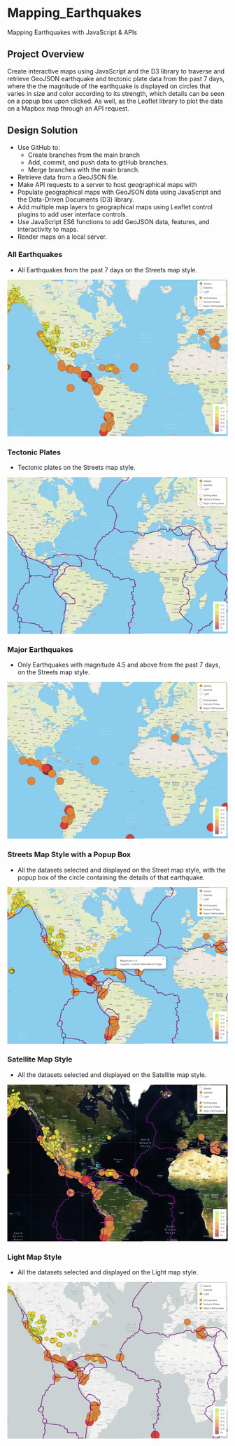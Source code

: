 # Mapping_Earthquakes
Mapping Earthquakes with JavaScript &amp; APIs


## Project Overview

Create interactive maps using JavaScript and the D3 library to traverse and retrieve GeoJSON earthquake and tectonic plate data from the past 7 days, where the the magnitude of the earthquake is displayed on circles that varies in size and color according to its strength, which details can be seen on a popup box upon clicked. As well, as the Leaflet library to plot the data on a Mapbox map through an API request.

## Design Solution

- Use GitHub to:
    - Create branches from the main branch
    - Add, commit, and push data to gitHub branches.
    - Merge branches with the main branch.
- Retrieve data from a GeoJSON file.
- Make API requests to a server to host geographical maps with 
- Populate geographical maps with GeoJSON data using JavaScript and the Data-Driven Documents (D3) library.
- Add multiple map layers to geographical maps using Leaflet control plugins to add user interface controls.
- Use JavaScript ES6 functions to add GeoJSON data, features, and interactivity to maps.
- Render maps on a local server.


### All Earthquakes

- All Earthquakes from the past 7 days on the Streets map style.

![all_earthquakes](./static/images/all_earthquakes.png)

### Tectonic Plates

- Tectonic plates on the Streets map style.

![tectonic_plates](./static/images/tectonic_plates.png)

### Major Earthquakes

- Only Earthquakes with magnitude 4.5 and above from the past 7 days, on the Streets map style.

![major_earthquakes](./static/images/major_earthquakes.png)

### Streets Map Style with a Popup Box

-  All the datasets selected and displayed on the Street map style, with the popup box of the circle containing the details of that earthquake.

![streets_map_popup_box](./static/images/streets_map_popup_box.png)

### Satellite Map Style

-  All the datasets selected and displayed on the Satellite map style.

![satellite_map_style](./static/images/satellite_map_style.png)


### Light Map Style

- All the datasets selected and displayed on the Light map style.

![light_map_style](./static/images/light_map_style.png)


